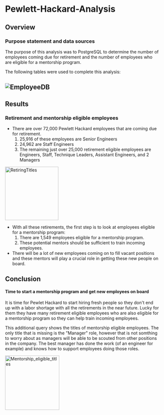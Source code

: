 # Pewlett-Hackard-Analysis

## Overview
### Purpose statement and data sources
The purpose of this analysis was to PostgreSQL to determine the number of employees coming due for retirement and the number of employees who are eligible for a mentorship program.

The following tables were used to complete this analysis:

![EmployeeDB](https://user-images.githubusercontent.com/95047485/152397453-b8db950f-42d7-4de4-a47d-fec785a85582.png)
--


## Results
### Retirement and mentorship eligible employees
* There are over 72,000 Pewlett Hackard employees that are coming due for retirement. 
    1. 25,916 of these employees are Senior Engineers
    2. 24,962 are Staff Engineers
    3. The remaining just over 25,000 retirement eligible employees are Engineers, Staff, Technique Leaders, Assistant Engineers, and 2 Managers
    
<img width="174" alt="RetiringTitles" src="https://user-images.githubusercontent.com/95047485/152397734-38b14b35-6ccd-4bcd-97ad-d496acb8b02b.PNG">



* With all these retirements, the first step is to look at employees eligible for a mentorship program:
    1. There are 1,549 employees eligible for a mentorship program.
    2. These potential mentors should be sufficient to train incoming employees.
* There will be a lot of new employees coming on to fill vacant positions and these mentors will play a crucial role in getting these new people on board. 

## Conclusion
#### Time to start a mentorship program and get new employees on board

It is time for Pewlet Hackard to start hiring fresh people so they don't end up with a labor shortage with all the retirements in the near future. Lucky for them they have many retirement eligible employees who are also eligible for a mentorship program so they can help train incoming employees.

This additional query shows the titles of mentorship eligible employees. The only title that is missing is the "Manager" role, however that is not somthing to worry about as managers will be able to be scouted from other positions in the company. The best manager has done the work (of an engineer for example) and knows how to support employees doing those roles.

<img width="177" alt="Mentorship_eligible_titles" src="https://user-images.githubusercontent.com/95047485/152397645-10372c63-cdad-4bbb-9334-ba5dba2e318b.PNG">

